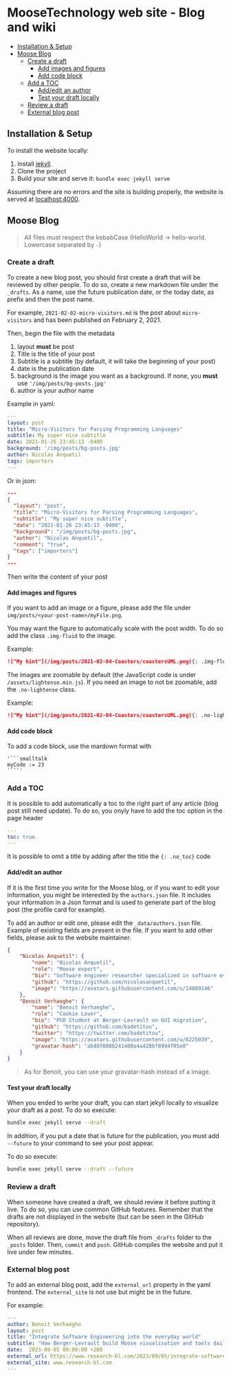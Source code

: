 # MooseTechnology web site - Blog and wiki <!-- omit in toc -->

- [Installation \& Setup](#installation--setup)
- [Moose Blog](#moose-blog)
  - [Create a draft](#create-a-draft)
    - [Add images and figures](#add-images-and-figures)
    - [Add code block](#add-code-block)
  - [Add a TOC](#add-a-toc)
    - [Add/edit an author](#addedit-an-author)
    - [Test your draft locally](#test-your-draft-locally)
  - [Review a draft](#review-a-draft)
  - [External blog post](#external-blog-post)

## Installation & Setup

To install the website locally:

1. Install [jekyll](https://jekyllrb.com/docs/installation/).
2. Clone the project
3. Build your site and serve it: `bundle exec jekyll serve`

Assuming there are no errors and the site is building properly, the website is served at [localhost:4000](localhost:4000).

## Moose Blog

> All files must respect the kebabCase (HelloWorld -> hello-world. Lowercase separated by `-`)

### Create a draft

To create a new blog post, you should first create a draft that will be reviewed by other people.
To do so, create a new markdown file under the `_drafts`.
As a name, use the future publication date, or the today date, as prefix and then the post name.

For example, `2021-02-02-micro-visitors.md` is the post about `micro-visitors` and has been published on February 2, 2021.

Then, begin the file with the metadata

1. layout **must** be post
2. Title is the title of your post
3. Subtitle is a subtitle (by default, it will take the beginning of your post)
4. date is the publication date
5. background is the image you want as a background. If none, you **must** use `'/img/posts/bg-posts.jpg'`
6. author is your author name

Example in yaml:

```yml
---
layout: post
title: "Micro-Visitors for Parsing Programming Languages"
subtitle: My super nice subtitle
date: 2021-01-26 23:45:13 -0400
background: '/img/posts/bg-posts.jpg'
author: Nicolas Anquetil
tags: importers
---
```

Or in json:

```json
---
{
  "layout": "post",
  "title": "Micro-Visitors for Parsing Programming Languages",
  "subtitle": "My super nice subtitle",
  "date": "2021-01-26 23:45:13 -0400",
  "background": "/img/posts/bg-posts.jpg",
  "author": "Nicolas Anquetil",
  "comment": "true",
  "tags": ["importers"]
}
---
```

Then write the content of your post

#### Add images and figures

If you want to add an image or a figure, please add the file under `img/posts/<your-post-name>/myFile.png`.

You may want the figure to automatically scale with the post width.
To do so add the class `.img-fluid` to the image.

Example:

```md
!["My hint"](/img/posts/2021-02-04-Coasters/coastersUML.png){: .img-fluid }
```

The images are zoomable by default (the JavaScript code is under `/assets/lightense.min.js`).
If you need an image to not be zoomable, add the `.no-lightense` class.

Example:

```md
!["My hint"](/img/posts/2021-02-04-Coasters/coastersUML.png){: .no-lightense }
```

#### Add code block

To add a code block, use the mardown format with

```smalltalk
'```smalltalk
myCode := 23
````'
```

### Add a TOC

It is possible to add automatically a toc to the right part of any article (blog post still need update).
To do so, you onyly have to add the toc option in the page header

```yml
---
toc: true
---
```

It is possible to omit a title by adding after the title the `{: .no_toc}` code

#### Add/edit an author

If it is the first time you write for the Moose blog, or if you want to edit your information, you might be interested by the `authors.json` file.
It includes your information in a Json format and is used to generate part of the blog post (the profile card for example).

To add an author or edit one, please edit the `_data/authors.json` file.
Example of existing fields are present in the file.
If you want to add other fields, please ask to the website maintainer.

```json
{
    "Nicolas Anquetil": {
        "name": "Nicolas Anquetil",
        "role": "Moose expert",
        "bio": "Software engineer researcher specialized in software evolution",
        "github": "https://github.com/nicolasanquetil",
        "image": "https://avatars.githubusercontent.com/u/14889146"
    },
    "Benoit Verhaeghe": {
        "name": "Benoit Verhaeghe",
        "role": "Cookie Lover",
        "bio": "PhD Student at Berger-Levrault on GUI migration",
        "github": "https://github.com/badetitou",
        "twitter": "https://twitter.com/badetitou",
        "image": "https://avatars.githubusercontent.com/u/6225039",
        "gravatar-hash": "ab4070086241400a4a428bf8994f05e0"
    }
}
```

> As for Benoit, you can use your gravatar-hash instead of a image.

#### Test your draft locally

When you ended to write your draft, you can start jekyll locally to visualize your draft as a post.
To do so execute:

```sh
bundle exec jekyll serve --draft
```


In addition, if you put a date that is future for the publication, you must add `--future` to your command to see your post appear.

To do so execute:

```sh
bundle exec jekyll serve --draft --future
```

### Review a draft

When someone have created a draft, we should review it before putting it live.
To do so, you can use common GitHub features.
Remember that the drafts are not displayed in the website (but can be seen in the GitHub repository).

When all reviews are done, move the draft file from `_drafts` folder to the `_posts` folder.
Then, `commit` and `push`.
GitHub compiles the website and put it live under few minutes.

### External blog post

To add an external blog post, add the `external_url` property in the yaml frontend.
The `external_site` is not use but might be in the future.

For example:

```yml
---
author: Benoit Verhaeghe
layout: post
title: "Integrate Software Engineering into the everyday world"
subtitle: "How Berger-Levrault build Moose visualisation and tools daily using CI"
date:  2023-09-05 09:00:00 +200
external_url: https://www.research-bl.com/2023/09/05/integrate-software-engineering-into-the-everyday-world/
external_site: www.research-bl.com
---
```